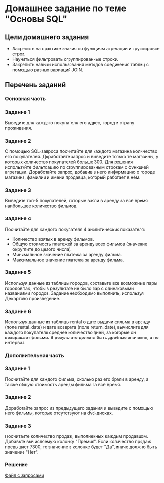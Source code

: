 # Домашнее задание по теме "Основы SQL"

## Цели домашнего задания

- Закрепить на практике знания по функциям агрегации и группировке строк.
- Научиться фильтровать сгруппированные строки.
- Закрепить навыки использования методов соединения таблиц с помощью разных вариаций JOIN.

## Перечень заданий

### Основная часть

### Задание 1
Выведите для каждого покупателя его адрес, город и страну проживания.

### Задание 2
С помощью SQL-запроса посчитайте для каждого магазина количество его покупателей.
Доработайте запрос и выведите только те магазины, у которых количество покупателей больше 300. Для решения используйте фильтрацию по сгруппированным строкам с функцией агрегации. Доработайте запрос, добавив в него информацию о городе магазина, фамилии и имени продавца, который работает в нём.

### Задание 3
Выведите топ-5 покупателей, которые взяли в аренду за всё время наибольшее количество фильмов.

### Задание 4
Посчитайте для каждого покупателя 4 аналитических показателя:
- Количество взятых в аренду фильмов.
- Общую стоимость платежей за аренду всех фильмов (значение округлите до целого числа).
- Минимальное значение платежа за аренду фильма.
- Максимальное значение платежа за аренду фильма.

### Задание 5
Используя данные из таблицы городов, составьте все возможные пары городов так, чтобы в результате не было пар с одинаковыми названиями городов. Задание необходимо выполнить, используя Декартово произведение.

### Задание 6
Используя данные из таблицы rental о дате выдачи фильма в аренду (поле rental_date) и дате возврата (поле return_date), вычислите для каждого покупателя среднее количество дней, за которые он возвращает фильмы. В результате должны быть дробные значения, а не интервал.

### Дополнительная часть

### Задание 1
Посчитайте для каждого фильма, сколько раз его брали в аренду, а также общую стоимость аренды фильма за всё время.

### Задание 2
Доработайте запрос из предыдущего задания и выведите с помощью него фильмы, которые отсутствуют на dvd-дисках.

### Задание 3
Посчитайте количество продаж, выполненных каждым продавцом. Добавьте вычисляемую колонку "Премия". Если количество продаж превышает 7300, то значение в колонке будет "Да", иначе должно быть значение "Нет".

### Решение
[Файл с запросами](/Projects/01_SQL/Study_tasks/Task_2/Solution.sql)
